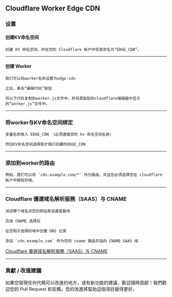 ## Cloudflare Worker Edge CDN

### 设置

#### 创建KV命名空间

```
创建 KV 命名空间，并在您的 Cloudflare 帐户中将其命名为“EDGE_CDN”。
```

---

#### 创建 Worker

```
我们可以将worker名称设置为edge-cdn

之后，单击“编辑代码”按钮

将以下代码复制到worker.js文件中，并将其粘贴到cloudflare编辑器中显示的“worker.js”文件中。
```

---

### 将worker与KV命名空间绑定

```
变量名称放入 EDGE_CDN （必须遵循您的 kv 命名空间名称）

然后KV命名空间选择刚才我们创建的EDGE_CDN
```

---

### 添加到worker的路由

```
例如，我们可以将 `cdn.example.com/*` 作为路由，并且您必须选择您在 cloudflare 帐户中拥有的域。
```

---

### Cloudflare 優選域名解析服務（SAAS）与 CNAME

```
测试哪个域名对您的网站来说速度最快

完成 CNAME 选择后

在您刚才选择的域中创建 DNS 记录

添加 `cdn.example.com` 作为您的 cname 路由并指向 CNAME SAAS 域
```

[Cloudflare 優選域名解析服務（SAAS）与 CNAME](https://www.baota.me/post-411.html)

---

### 貢獻 / 改進建議

如果您發現任何代碼可以改進的地方，或有新功能的建議，歡迎隨時貢獻！我們歡迎您的 Pull Request 和反饋。您的改進將幫助這個項目變得更好。
